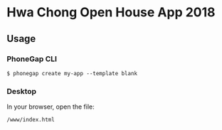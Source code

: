 # Hwa Chong Open House App 2018

## Usage

### PhoneGap CLI

    $ phonegap create my-app --template blank

### Desktop

In your browser, open the file:

    /www/index.html

